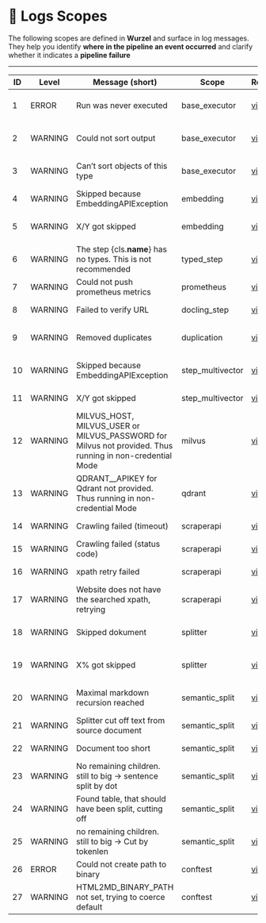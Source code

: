 # 🧩 Logs Scopes

The following scopes are defined in **Wurzel** and surface in log messages.
They help you identify **where in the pipeline an event occurred** and clarify whether it indicates a **pipeline failure**

---

| ID | Level   | Message (short)                                                                                          | Scope            | Redirect                                                                                        | Explanation                                                 |
|----|---------|----------------------------------------------------------------------------------------------------------|------------------|-------------------------------------------------------------------------------------------------|-------------------------------------------------------------|
| 1  | ERROR   | Run was never executed                                                                                   | base_executor    | [view](https://github.com/telekom/wurzel/blob/main/wurzel/step_executor/base_executor.py)      | Step didn’t execute core logic → pipeline contract failure. |
| 2  | WARNING | Could not sort output                                                                                    | base_executor    | [view](https://github.com/telekom/wurzel/blob/main/wurzel/step_executor/base_executor.py)     | Sorting failed for given object → returned unsorted.        |
| 3  | WARNING | Can’t sort objects of this type                                                                          | base_executor    | [view](https://github.com/telekom/wurzel/blob/main/wurzel/step_executor/base_executor.py)    | Object type not sortable → returned as-is.                  |
| 4  | WARNING | Skipped because EmbeddingAPIException                                                                    | embedding        | [view](https://github.com/telekom/wurzel/blob/main/wurzel/steps/embedding/step.py)          | Embedding API failed for row → skipped.                     |
| 5  | WARNING | X/Y got skipped                                                                                          | embedding        | [view](https://github.com/telekom/wurzel/blob/main/wurzel/steps/embedding/step.py)         | Some embeddings failed → partial results only.              |
| 6  | WARNING | The step {cls.__name__} has no types. This is not recommended                                            | typed_step       | [view](https://github.com/telekom/wurzel/blob/main/wurzel/step/typed_step.py)             | Step missing type annotations → not recommended.            |
| 7  | WARNING | Could not push prometheus metrics                                                                        | prometheus       | [view](https://github.com/telekom/wurzel/blob/main/wurzel/step_executor/prometheus_executor.py) | Prometheus metrics push failed.                             |
| 8  | WARNING | Failed to verify URL                                                                                     | docling_step     | [view](https://github.com/telekom/wurzel/blob/main/wurzel/steps/docling/docling_step.py) | URL validation failed during crawling.                      |
| 9  | WARNING | Removed duplicates                                                                                       | duplication      | [view](https://github.com/telekom/wurzel/blob/main/wurzel/steps/duplication.py)        | Deduplication step removed duplicate documents.             |
| 10 | WARNING | Skipped because EmbeddingAPIException                                                                    | step_multivector | [view](https://github.com/telekom/wurzel/blob/main/wurzel/steps/embedding/step_multivector.py) | Embedding API failed, document skipped (multi-vector step). |
| 11 | WARNING | X/Y got skipped                                                                                          | step_multivector | [view](https://github.com/telekom/wurzel/blob/main/wurzel/steps/embedding/step_multivector.py) | Some multi-vector embeddings skipped.                       |
| 12 | WARNING | MILVUS_HOST, MILVUS_USER or MILVUS_PASSWORD for Milvus not provided. Thus running in non-credential Mode | milvus           | [view](https://github.com/telekom/wurzel/blob/main/wurzel/steps/milvus/step.py)     | Milvus running in non-credential mode.                      |
| 13 | WARNING | QDRANT__APIKEY for Qdrant not provided. Thus running in non-credential Mode                              | qdrant           | [view](https://github.com/telekom/wurzel/blob/main/wurzel/steps/qdrant/step.py)    | Qdrant running in non-credential mode.                      |
| 14 | WARNING | Crawling failed (timeout)                                                                                | scraperapi       | [view](https://github.com/telekom/wurzel/blob/main/wurzel/steps/scraperapi/step.py) | ScraperAPI crawling failed due to timeout.                  |
| 15 | WARNING | Crawling failed (status code)                                                                            | scraperapi       | [view](https://github.com/telekom/wurzel/blob/main/wurzel/steps/scraperapi/step.py) | ScraperAPI returned failed HTTP status.                     |
| 16 | WARNING | xpath retry failed                                                                                       | scraperapi       | [view](https://github.com/telekom/wurzel/blob/main/wurzel/steps/scraperapi/step.py) | Retry for XPath filter failed.                              |
| 17 | WARNING | Website does not have the searched xpath, retrying                                                       | scraperapi       | [view](https://github.com/telekom/wurzel/blob/main/wurzel/steps/scraperapi/step.py) | XPath not found, retry triggered.                           |
| 18 | WARNING | Skipped dokument                                                                                         | splitter         | [view](https://github.com/telekom/wurzel/blob/main/wurzel/steps/splitter.py)  | Document skipped due to split error (MarkdownException).    |
| 19 | WARNING | X% got skipped                                                                                           | splitter         | [view](https://github.com/telekom/wurzel/blob/main/wurzel/steps/splitter.py) | Percentage of documents skipped during split.               |
| 20 | WARNING | Maximal markdown recursion reached                                                                       | semantic_split   | [view](https://github.com/telekom/wurzel/blob/main/wurzel/utils/splitters/semantic_splitter.py) | Recursive splitting exceeded maximum depth.                 |
| 21 | WARNING | Splitter cut off text from source document                                                               | semantic_split   | [view](https://github.com/telekom/wurzel/blob/main/wurzel/utils/splitters/semantic_splitter.py) | Discarded text during splitting.                            |
| 22 | WARNING | Document too short                                                                                       | semantic_split   | [view](https://github.com/telekom/wurzel/blob/main/wurzel/utils/splitters/semantic_splitter.py) | Document discarded because too short.                       |
| 23 | WARNING | No remaining children. still to big  → sentence split by dot                                             | semantic_split   | [view](https://github.com/telekom/wurzel/blob/main/wurzel/utils/splitters/semantic_splitter.py) | No remaining children, splitting by sentence.               |
| 24 | WARNING | Found table, that should have been split, cutting off                                                    | semantic_split   | [view](https://github.com/telekom/wurzel/blob/main/wurzel/utils/splitters/semantic_splitter.py) | Table not split correctly, cut off applied.                 |
| 25 | WARNING | no remaining children. still to big  → Cut by tokenlen                                                      | semantic_split   | [view](https://github.com/telekom/wurzel/blob/main/wurzel/utils/splitters/semantic_splitter.py) | No remaining children, splitting by token length.           |
| 26 | ERROR   | Could not create path to binary                                                                          | conftest         | [view](https://github.com/telekom/wurzel/blob/main/tests/conftest.py) | Unit test log for binary path setup.                        |
| 27 | WARNING | HTML2MD_BINARY_PATH not set, trying to coerce default                                                    | conftest         | [view](https://github.com/telekom/wurzel/blob/main/tests/conftest.py) | Unit test case: falling back to default.                    |
